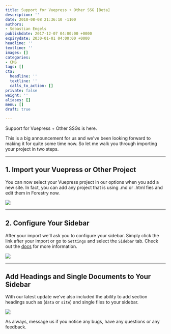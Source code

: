 ```yaml
---
title: Support for Vuepress + Other SSG [Beta]
description: ''
date: 2018-08-08 21:36:10 -1100
authors:
- Sebastian Engels
publishdate: 2017-12-07 04:00:00 +0000
expirydate: 2030-01-01 04:00:00 +0000
headline: ''
textline: ''
images: []
categories:
- CMS
tags: []
cta:
  headline: ''
  textline: ''
  calls_to_action: []
private: false
weight: ''
aliases: []
menu: []
draft: true

---
```

Support for Vuepress + Other SSGs is here.

This is a big announcement for us and we've been looking forward to making it for quite some time now. So let me walk you through importing your project in two steps.

***

## 1. Import your Vuepress or Other Project

You can now select your Vuepress project in our options when you add a new site. In fact, you can add any project that is using .md or .html fies and edit them in Forestry now.

![](/uploads/2018/08/import-vuepress.png)

***

## 2. Configure Your Sidebar

After your import we'll ask you to configure your sidebar. Simply click the link after your import or go to `Settings` and select the `Sidebar` tab. Check out the [docs](https://forestry.io/docs/settings/content-sections/) for more information.

![](/uploads/2018/08/docs-configuration.png)

***

## Add Headings and Single Documents to Your Sidebar

With our latest update we've also included the ability to add section headings such as (`data` or `site`) and single files to your sidebar. 

![](/uploads/2018/07/branch-and-repo.png)

As always, message us if you notice any bugs, have any questions or any feedback.